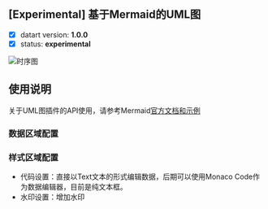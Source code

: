 ## [Experimental] 基于Mermaid的UML图

- [x] datart version: **1.0.0**
- [x] status: **experimental**

![时序图]('./experiment-uml-chart.png')

## 使用说明

关于UML图插件的API使用，请参考Mermaid[官方文档和示例](https://mermaid-js.github.io/mermaid/#/)

### 数据区域配置

### 样式区域配置
- 代码设置：直接以Text文本的形式编辑数据，后期可以使用Monaco Code作为数据编辑器，目前是纯文本框。
- 水印设置：增加水印

